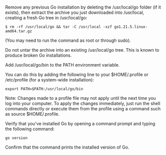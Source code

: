 Remove any previous Go installation by deleting the /usr/local/go folder (if it exists), then extract the archive you just downloaded into /usr/local, creating a fresh Go tree in /usr/local/go:

`$ rm -rf /usr/local/go && tar -C /usr/local -xzf go1.21.5.linux-amd64.tar.gz`

(You may need to run the command as root or through sudo).

Do not untar the archive into an existing /usr/local/go tree. This is known to produce broken Go installations.

Add /usr/local/go/bin to the PATH environment variable.

You can do this by adding the following line to your $HOME/.profile or /etc/profile (for a system-wide installation):

`export PATH=$PATH:/usr/local/go/bin`

Note: Changes made to a profile file may not apply until the next time you log into your computer. To apply the changes immediately, just run the shell commands directly or execute them from the profile using a command such as source $HOME/.profile.

Verify that you've installed Go by opening a command prompt and typing the following command:

`go version`

Confirm that the command prints the installed version of Go.
